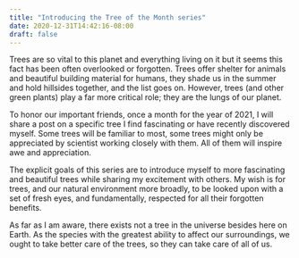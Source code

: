 ```yaml
---
title: "Introducing the Tree of the Month series"
date: 2020-12-31T14:42:16-08:00
draft: false
---
```


<insert cover photo>

Trees are so vital to this planet and everything living on it but it seems this fact has been often overlooked or forgotten. Trees offer shelter for animals and beautiful building material for humans, they shade us in the summer and hold hillsides together, and the list goes on. However, trees (and other green plants) play a far more critical role; they are the lungs of our planet.

To honor our important friends, once a month for the year of 2021, I will share a post on a specific tree I find fascinating or have recently discovered myself. Some trees will be familiar to most, some trees might only be appreciated by scientist working closely with them. All of them will inspire awe and appreciation.

The explicit goals of this series are to introduce myself to more fascinating and beautiful trees while sharing my excitement with others. My wish is for trees, and our natural environment more broadly, to be looked upon with a set of fresh eyes, and fundamentally, respected for all their forgotten benefits. 

As far as I am aware, there exists not a tree in the universe besides here on Earth. As the species with the greatest ability to affect our surroundings, we ought to take better care of the trees, so they can take care of all of us.

